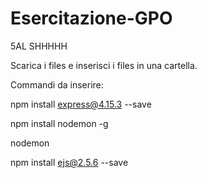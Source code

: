 # Esercitazione-GPO
5AL SHHHHH

Scarica i files e inserisci i files in una cartella.


Commandi da inserire: 

npm install express@4.15.3 --save 

npm install nodemon -g 


nodemon


npm install ejs@2.5.6 --save 
